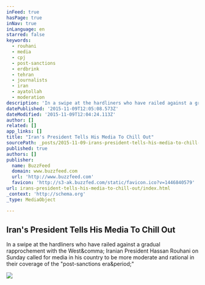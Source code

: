 ```yaml
---
inFeed: true
hasPage: true
inNav: true
inLanguage: en
starred: false
keywords:
  - rouhani
  - media
  - cpj
  - post-sanctions
  - erdbrink
  - tehran
  - journalists
  - iran
  - ayatollah
  - moderation
description: 'In a swipe at the hardliners who have railed against a gradual rapprochement with the West, Iranian President Hassan Rouhani on Sunday called for media in his country to be more moderate and rational in their coverage of the "post-sanctions era."'
datePublished: '2015-11-09T12:05:08.573Z'
dateModified: '2015-11-09T12:04:24.113Z'
author: []
related: []
app_links: []
title: "Iran's President Tells His Media To Chill Out"
sourcePath: _posts/2015-11-09-irans-president-tells-his-media-to-chill-out.md
published: true
authors: []
publisher:
  name: BuzzFeed
  domain: www.buzzfeed.com
  url: 'http://www.buzzfeed.com'
  favicon: 'http://s3-ak.buzzfed.com/static/favicon.ico?v=1446840579'
url: irans-president-tells-his-media-to-chill-out/index.html
_context: 'http://schema.org'
_type: MediaObject

---
```

<article style=""><h1>Iran's President Tells His Media To Chill Out</h1><p>In a swipe at the hardliners who have railed against a gradual rapprochement with the West&amp;comma; Iranian President Hassan Rouhani on Sunday called for media in his country to be more moderate and rational in their coverage of the "post-sanctions era&amp;period;"</p><img src="http://s3-static-ak.buzzfed.com/static/2015-11/8/11/campaign_images/webdr05/irans-president-tells-his-media-to-chill-out-2-22815-1447000711-5_dblbig.jpg" /></article>